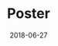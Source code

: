 ---
collection: talks
date: 2018-06-27
title: "Poster"
venue: "2018 ISBA World Meeting"
location: "Edinburgh, UK"
# paperurl: 
# slidesurl: 'http://sarapv.github.io/files/slides/mcm2025.pdf'
# videourl:
# abstract: 
---